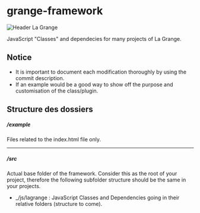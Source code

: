 grange-framework
==================
![Header La Grange](http://clients.la-grange.ca/grange/grange_header.jpg "Header La Grange")

JavaScript "Classes" and dependecies for many projects of La Grange.

Notice
-----------------
* It is important to document each modification thoroughly by using the commit description.
* If an example would be a good way to show off the purpose and customisation of the class/plugin.

Structure des dossiers
----------------------
##### /example
Files related to the index.html file only.

***
##### /src
Actual base folder of the framework. Consider this as the root of your project, therefore the following subfolder structure should be the same in your projects.

* _/js/lagrange :
	JavaScript Classes and Dependencies going in their relative folders (structure to come).